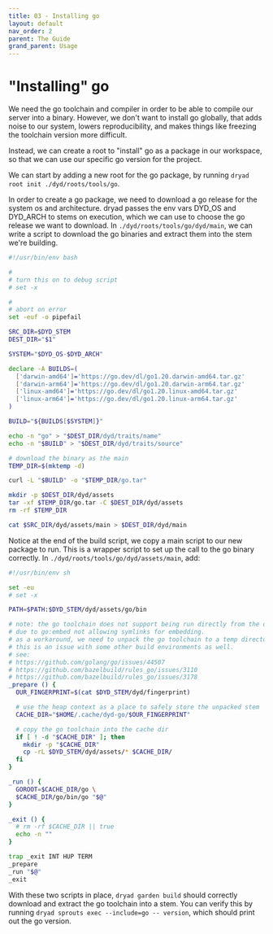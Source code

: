 ```yaml
---
title: 03 - Installing go
layout: default
nav_order: 2
parent: The Guide
grand_parent: Usage
---
```


# "Installing" go

We need the go toolchain and compiler in order to be able to compile our server into a binary.  However, we don't want to install go globally, that adds noise to our system, lowers reproducibility, and makes things like freezing the toolchain version more difficult.

Instead, we can create a root to "install" go as a package in our workspace, so that we can use our specific go version for the project.

We can start by adding a new root for the go package, by running `dryad root init ./dyd/roots/tools/go`.

In order to create a go package, we need to download a go release for the system os and architecture.  dryad passes the env vars DYD_OS and DYD_ARCH to stems on execution, which we can use to choose the go release we want to download.  In `./dyd/roots/tools/go/dyd/main`, we can write a script to download the go binaries and extract them into the stem we're building.

```sh
#!/usr/bin/env bash

#
# turn this on to debug script
# set -x

#
# abort on error
set -euf -o pipefail

SRC_DIR=$DYD_STEM
DEST_DIR="$1"

SYSTEM="$DYD_OS-$DYD_ARCH"

declare -A BUILDS=(
  ['darwin-amd64']='https://go.dev/dl/go1.20.darwin-amd64.tar.gz'
  ['darwin-arm64']='https://go.dev/dl/go1.20.darwin-arm64.tar.gz'
  ['linux-amd64']='https://go.dev/dl/go1.20.linux-amd64.tar.gz'
  ['linux-arm64']='https://go.dev/dl/go1.20.linux-arm64.tar.gz'
)

BUILD="${BUILDS[$SYSTEM]}"

echo -n "go" > "$DEST_DIR/dyd/traits/name"
echo -n "$BUILD" > "$DEST_DIR/dyd/traits/source"

# download the binary as the main
TEMP_DIR=$(mktemp -d)

curl -L "$BUILD" -o "$TEMP_DIR/go.tar"

mkdir -p $DEST_DIR/dyd/assets
tar -xf $TEMP_DIR/go.tar -C $DEST_DIR/dyd/assets
rm -rf $TEMP_DIR

cat $SRC_DIR/dyd/assets/main > $DEST_DIR/dyd/main
```

Notice at the end of the build script, we copy a main script to our new package to run.  This is a wrapper script to set up the call to the go binary correctly.  In `./dyd/roots/tools/go/dyd/assets/main`, add:

```sh
#!/usr/bin/env sh

set -eu
# set -x

PATH=$PATH:$DYD_STEM/dyd/assets/go/bin

# note: the go toolchain does not support being run directly from the dryad heap,
# due to go:embed not allowing symlinks for embedding.
# as a workaround, we need to unpack the go toolchain to a temp directory when we want to use it
# this is an issue with some other build environments as well.
# see:
# https://github.com/golang/go/issues/44507
# https://github.com/bazelbuild/rules_go/issues/3110
# https://github.com/bazelbuild/rules_go/issues/3178
_prepare () {
  OUR_FINGERPRINT=$(cat $DYD_STEM/dyd/fingerprint)

  # use the heap context as a place to safely store the unpacked stem
  CACHE_DIR="$HOME/.cache/dyd-go/$OUR_FINGERPRINT"

  # copy the go toolchain into the cache dir
  if [ ! -d "$CACHE_DIR" ]; then
    mkdir -p "$CACHE_DIR"
    cp -rL $DYD_STEM/dyd/assets/* $CACHE_DIR/
  fi
}

_run () {
  GOROOT=$CACHE_DIR/go \
  $CACHE_DIR/go/bin/go "$@"
}

_exit () {
  # rm -rf $CACHE_DIR || true
  echo -n ""
}

trap _exit INT HUP TERM
_prepare
_run "$@"
_exit

```

With these two scripts in place, `dryad garden build` should correctly download and extract the go toolchain into a stem.  You can verify this by running `dryad sprouts exec --include=go -- version`, which should print out the go version.

